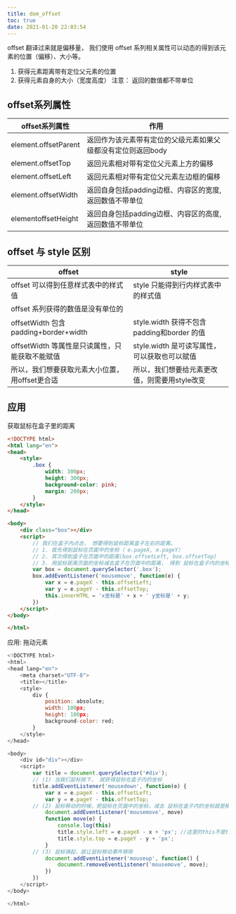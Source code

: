 ```yaml
---
title: dom_offset
toc: true
date: 2021-01-20 22:03:54
---
```

offset 翻译过来就是偏移量， 我们使用 offset 系列相关属性可以动态的得到该元素的位置（偏移）、大小等。
1. 获得元素距离带有定位父元素的位置
2. 获得元素自身的大小（宽度高度）
注意： 返回的数值都不带单位


## offset系列属性
offset系列属性|作用
--|--
element.offsetParent|返回作为该元素带有定位的父级元素如果父级都没有定位则返回body
element.offsetTop|返回元素相对带有定位父元素上方的偏移
element.offsetLeft|返回元素相对带有定位父元素左边框的偏移
element.offsetWidth|返回自身包括padding边框、内容区的宽度, 返回数值不带单位
elementoffsetHeight|返回自身包括padding边框、内容区的高度, 返回数值不带单位

## offset 与 style 区别 
offset|style
--|--
offset 可以得到任意样式表中的样式值|style 只能得到行内样式表中的样式值
offset 系列获得的数值是没有单位的||style.width 获得的是带有单位的字符串
offsetWidth 包含padding+border+width|style.width 获得不包含padding和border 的值
offsetWidth 等属性是只读属性，只能获取不能赋值|style.width 是可读写属性，可以获取也可以赋值
所以，我们想要获取元素大小位置，用offset更合适|所以，我们想要给元素更改值，则需要用style改变



## 应用
获取鼠标在盒子里的距离
```html
<!DOCTYPE html>
<html lang="en">
<head>
    <style>
        .box {
            width: 300px;
            height: 300px;
            background-color: pink;
            margin: 200px;
        }
    </style>
</head>

<body>
    <div class="box"></div>
    <script>
        // 我们在盒子内点击， 想要得到鼠标距离盒子左右的距离。
        // 1. 首先得到鼠标在页面中的坐标（ e.pageX, e.pageY）
        // 2. 其次得到盒子在页面中的距离(box.offsetLeft, box.offsetTop)
        // 3. 用鼠标距离页面的坐标减去盒子在页面中的距离， 得到 鼠标在盒子内的坐标
        var box = document.querySelector('.box');
        box.addEventListener('mousemove', function(e) {
            var x = e.pageX - this.offsetLeft;
            var y = e.pageY - this.offsetTop;
            this.innerHTML = 'x坐标是' + x + ' y坐标是' + y;
        })
    </script>
</body>

</html>
```

应用: 拖动元素


```js
<!DOCTYPE html>
<html>
<head lang="en">
    <meta charset="UTF-8">
    <title></title>
    <style>
        div {
            position: absolute;
            width: 100px;
            height: 100px;
            background-color: red;
        }
    </style>
</head>

<body>
    <div id="div"></div>
    <script>
        var title = document.querySelector('#div');
        // (1) 当我们鼠标按下， 就获得鼠标在盒子内的坐标
        title.addEventListener('mousedown', function(e) {
            var x = e.pageX - this.offsetLeft;
            var y = e.pageY - this.offsetTop;
        // (2) 鼠标移动的时候，把鼠标在页面中的坐标，减去 鼠标在盒子内的坐标就是模态框的left和top值
            document.addEventListener('mousemove', move)
            function move(e) {
                console.log(this)
                title.style.left = e.pageX - x + 'px'; //这里的this不是title
                title.style.top = e.pageY - y + 'px';
            }
        // (3) 鼠标弹起，就让鼠标移动事件移除
            document.addEventListener('mouseup', function() {
                document.removeEventListener('mousemove', move);
            })
        })
    </script>
</body>

</html>
```






